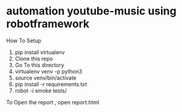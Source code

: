 # automation youtube-music using robotframework

How To Setup
1. pip install virtualenv
2. Clone this repo
3. Go To this directory
4. virtualenv venv -p python3
5. source venv/bin/activate
6. pip install -r requirements.txt
7. robot -i smoke tests/

To Open the report , open report.html

